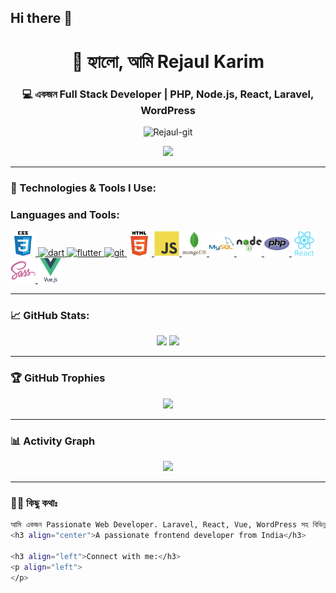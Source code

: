 ## Hi there 👋

<!--
**Rejaul-git/Rejaul-git** is a ✨ _special_ ✨ repository because its `README.md` (this file) appears on your GitHub profile.

Here are some ideas to get you started:

- 🔭 I’m currently working on ...
- 🌱 I’m currently learning ...
- 👯 I’m looking to collaborate on ...
- 🤔 I’m looking for help with ...
- 💬 Ask me about ...
- 📫 How to reach me: ...
- 😄 Pronouns: ...
- ⚡ Fun fact: ...
-->
<h1 align="center">👋 হ্যালো, আমি Rejaul Karim</h1>
<h3 align="center">💻 একজন Full Stack Developer | PHP, Node.js, React, Laravel, WordPress</h3>


<p align="center">
  <img src="https://komarev.com/ghpvc/?username=Rejaul-git&label=Profile%20views&color=0e75b6&style=flat" alt="Rejaul-git" />
</p>

<p align="center">
  <a href="mailto:rejaulk431@gmail.com">
    <img src="https://img.shields.io/badge/Gmail-D14836?style=for-the-badge&logo=gmail&logoColor=white" />
  </a>
</p>

---

### 🧰 Technologies & Tools I Use:

<h3 align="left">Languages and Tools:</h3>
<p align="left"> <a href="https://www.w3schools.com/css/" target="_blank" rel="noreferrer"> <img src="https://raw.githubusercontent.com/devicons/devicon/master/icons/css3/css3-original-wordmark.svg" alt="css3" width="40" height="40"/> </a> <a href="https://dart.dev" target="_blank" rel="noreferrer"> <img src="https://www.vectorlogo.zone/logos/dartlang/dartlang-icon.svg" alt="dart" width="40" height="40"/> </a> <a href="https://flutter.dev" target="_blank" rel="noreferrer"> <img src="https://www.vectorlogo.zone/logos/flutterio/flutterio-icon.svg" alt="flutter" width="40" height="40"/> </a> <a href="https://git-scm.com/" target="_blank" rel="noreferrer"> <img src="https://www.vectorlogo.zone/logos/git-scm/git-scm-icon.svg" alt="git" width="40" height="40"/> </a> <a href="https://www.w3.org/html/" target="_blank" rel="noreferrer"> <img src="https://raw.githubusercontent.com/devicons/devicon/master/icons/html5/html5-original-wordmark.svg" alt="html5" width="40" height="40"/> </a> <a href="https://developer.mozilla.org/en-US/docs/Web/JavaScript" target="_blank" rel="noreferrer"> <img src="https://raw.githubusercontent.com/devicons/devicon/master/icons/javascript/javascript-original.svg" alt="javascript" width="40" height="40"/> </a> <a href="https://www.mongodb.com/" target="_blank" rel="noreferrer"> <img src="https://raw.githubusercontent.com/devicons/devicon/master/icons/mongodb/mongodb-original-wordmark.svg" alt="mongodb" width="40" height="40"/> </a> <a href="https://www.mysql.com/" target="_blank" rel="noreferrer"> <img src="https://raw.githubusercontent.com/devicons/devicon/master/icons/mysql/mysql-original-wordmark.svg" alt="mysql" width="40" height="40"/> </a> <a href="https://nodejs.org" target="_blank" rel="noreferrer"> <img src="https://raw.githubusercontent.com/devicons/devicon/master/icons/nodejs/nodejs-original-wordmark.svg" alt="nodejs" width="40" height="40"/> </a> <a href="https://www.php.net" target="_blank" rel="noreferrer"> <img src="https://raw.githubusercontent.com/devicons/devicon/master/icons/php/php-original.svg" alt="php" width="40" height="40"/> </a> <a href="https://reactjs.org/" target="_blank" rel="noreferrer"> <img src="https://raw.githubusercontent.com/devicons/devicon/master/icons/react/react-original-wordmark.svg" alt="react" width="40" height="40"/> </a> <a href="https://sass-lang.com" target="_blank" rel="noreferrer"> <img src="https://raw.githubusercontent.com/devicons/devicon/master/icons/sass/sass-original.svg" alt="sass" width="40" height="40"/> </a> <a href="https://vuejs.org/" target="_blank" rel="noreferrer"> <img src="https://raw.githubusercontent.com/devicons/devicon/master/icons/vuejs/vuejs-original-wordmark.svg" alt="vuejs" width="40" height="40"/> </a> </p>

---

### 📈 GitHub Stats:

<p align="center">
  <img src="https://github-readme-stats.vercel.app/api?username=Rejaul-git&show_icons=true&theme=tokyonight" height="150" />
  <img src="https://github-readme-streak-stats.herokuapp.com/?user=Rejaul-git&theme=tokyonight" height="150" />
</p>

---

### 🏆 GitHub Trophies

<p align="center">
  <img src="https://github-profile-trophy.vercel.app/?username=Rejaul-git&theme=dracula&no-bg=true&margin-w=4" />
</p>

---

### 📊 Activity Graph

<p align="center">
  <img src="https://github-readme-activity-graph.vercel.app/graph?username=Rejaul-git&bg_color=0d1117&color=ffffff&line=00bfff&point=ffffff&area=true&hide_border=true" />
</p>

---

### 🙋‍♂️ কিছু কথাঃ

```bash
আমি একজন Passionate Web Developer. Laravel, React, Vue, WordPress সহ বিভিন্ন টেকনোলজি নিয়ে কাজ করতে ভালোবাসি।
<h3 align="center">A passionate frontend developer from India</h3>

<h3 align="left">Connect with me:</h3>
<p align="left">
</p>
